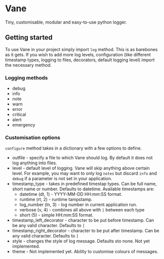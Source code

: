 # Vane
Tiny, customisable, modular and easy-to-use python logger.

## Getting started
To use Vane in your project simply import `log` method. This is as barebones as it gets. If you wish to add more log levels, configuration (like different timestamp types, logging to files, decorators, default logging level) import the necessary method.

### Logging methods

- debug
- info
- note
- warn
- error
- critical
- alert
- emergency

### Customisation options

`configure` method takes in a dictionary with a few options to define.

- outfile - specify a file to which Vane should log. By default it does not log anything into files.
- level - default level of logging. Vane will skip anything above certain level. For example, you may want to only log `notes` but discard `info` and `debug` if a parameter is not set in your application.
- timestamp_type - takes in predefined timestap types. Can be full name, short name or number. Defaults to datetime. Available timestamps are:
    - datetime (dt, 1) - YYYY-MM-DD HH:mm:SS format.
    - runtime (rt, 2) - runtime tampstamp.
    - log_number (ln, 3) - log number in current application run.
    - verbose (v, 4) - combines all above with `|` between each type
    - short (5) - simple HH:mm:SS format.
- timestamp_left_decorator - character to be put before timestamp. Can be any valid character. Defaults to `[`
- timestamp_right_decorator - character to be put after timestamp. Can be any valid character. Defaults to `]`
- style - changes the style of log message. Defaults sto none. Not yet implemented.
- theme - Not implemented yet. Ability to customise colours of messages.



